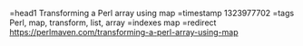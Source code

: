 =head1 Transforming a Perl array using map
=timestamp 1323977702
=tags Perl, map, transform, list, array
=indexes map
=redirect https://perlmaven.com/transforming-a-perl-array-using-map
